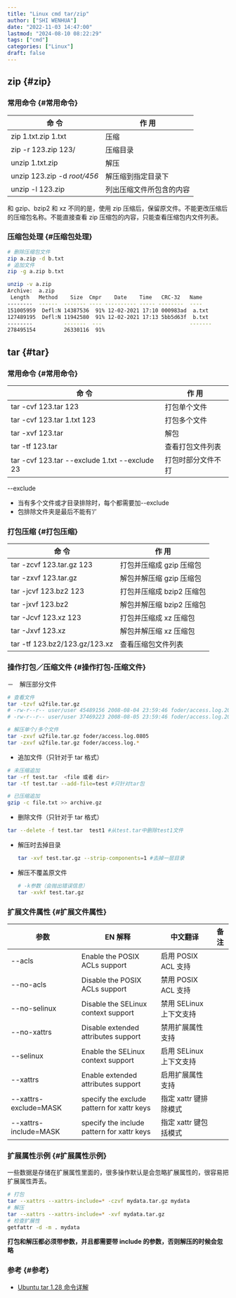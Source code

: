 ```yaml
---
title: "Linux cmd tar/zip"
author: ["SHI WENHUA"]
date: "2022-11-03 14:47:00"
lastmod: "2024-08-10 08:22:29"
tags: ["cmd"]
categories: ["Linux"]
draft: false
---
```


## zip {#zip}


### 常用命令 {#常用命令}

| 命  令                      | 作  用       |
|---------------------------|------------|
| zip 1.txt.zip 1.txt         | 压缩         |
| zip -r 123.zip 123/         | 压缩目录     |
| unzip 1.txt.zip             | 解压         |
| unzip 123.zip -d _root/456_ | 解压缩到指定目录下 |
| unzip -l 123.zip            | 列出压缩文件所包含的内容 |

和 gzip、bzip2 和 xz 不同的是，使用 zip 压缩后，保留原文件。不能更改压缩后的压缩包名称。不能直接查看 zip 压缩包的内容，只能查看压缩包内文件列表。


### 压缩包处理 {#压缩包处理}

```bash
# 删除压缩包文件
zip a.zip -d b.txt
# 追加文件
zip -g a.zip b.txt

unzip -v a.zip
Archive:  a.zip
 Length   Method    Size  Cmpr    Date    Time   CRC-32   Name
--------  ------  ------- ---- ---------- ----- --------  ----
151005959  Defl:N 14387536  91% 12-02-2021 17:10 000983ad  a.txt
127489195  Defl:N 11942580  91% 12-02-2021 17:13 5bb5d63f  b.txt
--------          -------  ---                            -------
278495154         26330116  91%
```


## tar {#tar}


### 常用命令 {#常用命令}

| 命  令                                        | 作  用    |
|---------------------------------------------|---------|
| tar -cvf 123.tar 123                          | 打包单个文件 |
| tar -cvf 123.tar 1.txt 123                    | 打包多个文件 |
| tar -xvf 123.tar                              | 解包      |
| tar -tf 123.tar                               | 查看打包文件列表 |
| tar -cvf 123.tar --exclude 1.txt --exclude 23 | 打包时部分文件不打 |

--exclude

-   当有多个文件或才目录排除时，每个都需要加--exclude
-   包排除文件夹是最后不能有‘/’


### 打包压缩 {#打包压缩}

| 命  令                        | 作  用           |
|-----------------------------|----------------|
| tar -zcvf 123.tar.gz 123      | 打包并压缩成 gzip 压缩包 |
| tar -zxvf 123.tar.gz          | 解包并解压缩 gzip 压缩包 |
| tar -jcvf 123.bz2 123         | 打包并压缩成 bzip2 压缩包 |
| tar -jxvf 123.bz2             | 解包并解压缩 bzip2 压缩包 |
| tar -Jcvf 123.xz 123          | 打包并压缩成 xz 压缩包 |
| tar -Jxvf 123.xz              | 解包并解压缩 xz 压缩包 |
| tar -tf 123.bz2/123.gz/123.xz | 查看压缩包文件列表 |


### 操作打包／压缩文件 {#操作打包-压缩文件}

－　解压部分文件

```bash
# 查看文件
tar -tzvf u2file.tar.gz
# -rw-r--r-- user/user 45489156 2008-08-04 23:59:46 foder/access.log.20080804
# -rw-r--r-- user/user 37469223 2008-08-05 23:59:46 foder/access.log.20080805

# 解压单个/多个文件
tar -zxvf u2file.tar.gz foder/access.log.0805
tar -zxvf u2file.tar.gz foder/access.log.*
```

-   追加文件（只针对于 tar 格式）

<!--listend-->

```bash
# 未压缩追加
tar -rf test.tar  <file 或者 dir>
tar -tf test.tar --add-file=test #只针对tar包

# 已压缩追加
gzip -c file.txt >> archive.gz
```

-   删除文件（只针对于 tar 格式）

<!--listend-->

```bash
tar --delete -f test.tar  test1 #从test.tar中删除test1文件
```

-   解压时去掉目录
    ```bash
    tar -xvf test.tar.gz --strip-components=1 #去掉一层目录
    ```
-   解压不覆盖原文件
    ```bash
    # -k参数（会抛出错误信息）
    tar -xvkf test.tar.gz
    ```


### 扩展文件属性 {#扩展文件属性}

| 参数                  | EN 解释                                    | 中文翻译         | 备注 |
|---------------------|------------------------------------------|--------------|----|
| --acls                | Enable the POSIX ACLs support              | 启用 POSIX ACL 支持 |    |
| --no-acls             | Disable the POSIX ACLs support             | 禁用 POSIX ACL 支持 |    |
| --no-selinux          | Disable the SELinux context support        | 禁用 SELinux 上下文支持 |    |
| --no-xattrs           | Disable extended attributes support        | 禁用扩展属性支持 |    |
| --selinux             | Enable the SELinux context support         | 启用 SELinux 上下文支持 |    |
| --xattrs              | Enable extended attributes support         | 启用扩展属性支持 |    |
| --xattrs-exclude=MASK | specify the exclude pattern for xattr keys | 指定 xattr 键排除模式 |    |
| --xattrs-include=MASK | specify the include pattern for xattr keys | 指定 xattr 键包括模式 |    |


### 扩展属性示例 {#扩展属性示例}

一些数据是存储在扩展属性里面的，很多操作默认是会忽略扩展属性的，很容易把扩展属性弄丢。

```bash
# 打包
tar --xattrs --xattrs-include=* -czvf mydata.tar.gz mydata
# 解压
tar --xattrs --xattrs-include=* -xvf mydata.tar.gz
# 检查扩展性
getfattr -d -m . mydata
```

**打包和解压都必须带参数，并且都需要带 include 的参数，否则解压的时候会忽略**


### 参考 {#参考}

-   [Ubuntu tar 1.28 命令详解](http://ubuntu.digitser.net/ubuntu/zh-CN/tar.html)

